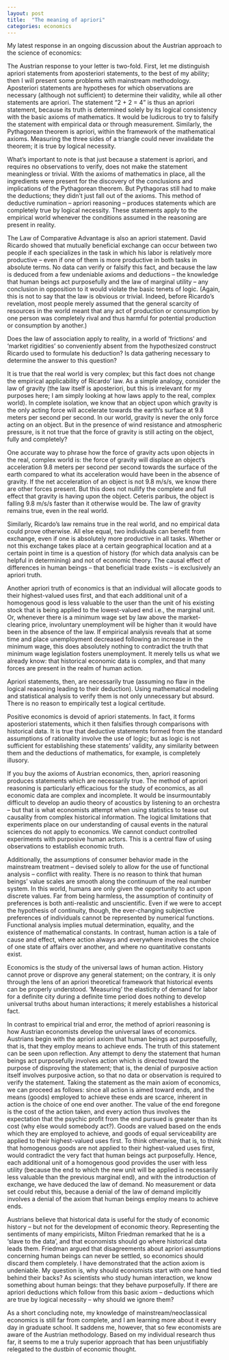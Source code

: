 ```yaml
---
layout: post
title:  "The meaning of apriori"
categories: economics
---
```


My latest response in an ongoing discussion about the Austrian approach to the science of economics:

The Austrian response to your letter is two-fold. First, let me distinguish apriori statements from aposteriori statements, to the best of my ability; then I will present some problems with mainstream methodology. Aposteriori statements are hypotheses for which observations are necessary (although not sufficient) to determine their validity, while all other statements are apriori. The statement “2 + 2 = 4” is thus an apriori statement, because its truth is determined solely by its logical consistency with the basic axioms of mathematics. It would be ludicrous to try to falsify the statement with empirical data or through measurement. Similarly, the Pythagorean theorem is apriori, within the framework of the mathematical axioms. Measuring the three sides of a triangle could never invalidate the theorem; it is true by logical necessity.

<!-- more -->

What’s important to note is that just because a statement is apriori, and requires no observations to verify, does not make the statement meaningless or trivial. With the axioms of mathematics in place, all the ingredients were present for the discovery of the conclusions and implications of the Pythagorean theorem. But Pythagoras still had to make the deductions; they didn’t just fall out of the axioms. This method of deductive rumination – apriori reasoning – produces statements which are completely true by logical necessity. These statements apply to the empirical world whenever the conditions assumed in the reasoning are present in reality.

The Law of Comparative Advantage is also an apriori statement. David Ricardo showed that mutually beneficial exchange can occur between two people if each specializes in the task in which his labor is relatively more productive – even if one of them is more productive in both tasks in absolute terms. No data can verify or falsify this fact, and because the law is deduced from a few undeniable axioms and deductions – the knowledge that human beings act purposefully and the law of marginal utility – any conclusion in opposition to it would violate the basic tenets of logic. (Again, this is not to say that the law is obvious or trivial. Indeed, before Ricardo’s revelation, most people merely assumed that the general scarcity of resources in the world meant that any act of production or consumption by one person was completely rival and thus harmful for potential production or consumption by another.)

Does the law of association apply to reality, in a world of ‘frictions’ and ‘market rigidities’ so conveniently absent from the hypothesized construct Ricardo used to formulate his deduction? Is data gathering necessary to determine the answer to this question?

It is true that the real world is very complex; but this fact does not change the empirical applicability of Ricardo’ law. As a simple analogy, consider the law of gravity (the law itself is aposteriori, but this is irrelevant for my purposes here; I am simply looking at how laws apply to the real, complex world). In complete isolation, we know that an object upon which gravity is the only acting force will accelerate towards the earth’s surface at 9.8 meters per second per second. In our world, gravity is never the only force acting on an object. But in the presence of wind resistance and atmospheric pressure, is it not true that the force of gravity is still acting on the object, fully and completely?

One accurate way to phrase how the force of gravity acts upon objects in the real, complex world is: the force of gravity will displace an object’s acceleration 9.8 meters per second per second towards the surface of the earth compared to what its acceleration would have been in the absence of gravity. If the net acceleration of an object is not 9.8 m/s/s, we know there are other forces present. But this does not nullify the complete and full effect that gravity is having upon the object. Ceteris paribus, the object is falling 9.8 m/s/s faster than it otherwise would be. The law of gravity remains true, even in the real world.

Similarly, Ricardo’s law remains true in the real world, and no empirical data could prove otherwise. All else equal, two individuals can benefit from exchange, even if one is absolutely more productive in all tasks. Whether or not this exchange takes place at a certain geographical location and at a certain point in time is a question of history (for which data analysis can be helpful in determining) and not of economic theory. The causal effect of differences in human beings – that beneficial trade exists – is exclusively an apriori truth.

Another apriori truth of economics is that an individual will allocate goods to their highest-valued uses first, and that each additional unit of a homogenous good is less valuable to the user than the unit of his existing stock that is being applied to the lowest-valued end i.e., the marginal unit. Or, whenever there is a minimum wage set by law above the market-clearing price, involuntary unemployment will be higher than it would have been in the absence of the law. If empirical analysis reveals that at some time and place unemployment decreased following an increase in the minimum wage, this does absolutely nothing to contradict the truth that minimum wage legislation fosters unemployment. It merely tells us what we already know: that historical economic data is complex, and that many forces are present in the realm of human action.

Apriori statements, then, are necessarily true (assuming no flaw in the logical reasoning leading to their deduction). Using mathematical modeling and statistical analysis to verify them is not only unnecessary but absurd. There is no reason to empirically test a logical certitude.

Positive economics is devoid of apriori statements. In fact, it forms aposteriori statements, which it then falsifies through comparisons with historical data. It is true that deductive statements formed from the standard assumptions of rationality involve the use of logic; but as logic is not sufficient for establishing these statements’ validity, any similarity between them and the deductions of mathematics, for example, is completely illusory.

If you buy the axioms of Austrian economics, then, apriori reasoning produces statements which are necessarily true. The method of apriori reasoning is particularly efficacious for the study of economics, as all economic data are complex and incomplete. It would be insurmountably difficult to develop an audio theory of acoustics by listening to an orchestra – but that is what economists attempt when using statistics to tease out causality from complex historical information. The logical limitations that experiments place on our understanding of causal events in the natural sciences do not apply to economics. We cannot conduct controlled experiments with purposive human actors. This is a central flaw of using observations to establish economic truth.

Additionally, the assumptions of consumer behavior made in the mainstream treatment – devised solely to allow for the use of functional analysis – conflict with reality. There is no reason to think that human beings’ value scales are smooth along the continuum of the real number system. In this world, humans are only given the opportunity to act upon discrete values. Far from being harmless, the assumption of continuity of preferences is both anti-realistic and unscientific. Even if we were to accept the hypothesis of continuity, though, the ever-changing subjective preferences of individuals cannot be represented by numerical functions. Functional analysis implies mutual determination, equality, and the existence of mathematical constants. In contrast, human action is a tale of cause and effect, where action always and everywhere involves the choice of one state of affairs over another, and where no quantitative constants exist.

Economics is the study of the universal laws of human action. History cannot prove or disprove any general statement; on the contrary, it is only through the lens of an apriori theoretical framework that historical events can be properly understood. ‘Measuring’ the elasticity of demand for labor for a definite city during a definite time period does nothing to develop universal truths about human interactions; it merely establishes a historical fact.

In contrast to empirical trial and error, the method of apriori reasoning is how Austrian economists develop the universal laws of economics. Austrians begin with the apriori axiom that human beings act purposefully, that is, that they employ means to achieve ends. The truth of this statement can be seen upon reflection. Any attempt to deny the statement that human beings act purposefully involves action which is directed toward the purpose of disproving the statement; that is, the denial of purposive action itself involves purposive action, so that no data or observation is required to verify the statement. Taking the statement as the main axiom of economics, we can proceed as follows: since all action is aimed toward ends, and the means (goods) employed to achieve these ends are scarce, inherent in action is the choice of one end over another. The value of the end foregone is the cost of the action taken, and every action thus involves the expectation that the psychic profit from the end pursued is greater than its cost (why else would somebody act?). Goods are valued based on the ends which they are employed to achieve, and goods of equal serviceability are applied to their highest-valued uses first. To think otherwise, that is, to think that homogenous goods are not applied to their highest-valued uses first, would contradict the very fact that human beings act purposefully. Hence, each additional unit of a homogenous good provides the user with less utility (because the end to which the new unit will be applied is necessarily less valuable than the previous marginal end), and with the introduction of exchange, we have deduced the law of demand. No measurement or data set could rebut this, because a denial of the law of demand implicitly involves a denial of the axiom that human beings employ means to achieve ends.

Austrians believe that historical data is useful for the study of economic history – but not for the development of economic theory. Representing the sentiments of many empiricists, Milton Friedman remarked that he is a ‘slave to the data’, and that economists should go where historical data leads them. Friedman argued that disagreements about apriori assumptions concerning human beings can never be settled, so economics should discard them completely. I have demonstrated that the action axiom is undeniable. My question is, why should economists start with one hand tied behind their backs? As scientists who study human interaction, we know something about human beings: that they behave purposefully. If there are apriori deductions which follow from this basic axiom – deductions which are true by logical necessity – why should we ignore them?

As a short concluding note, my knowledge of mainstream/neoclassical economics is still far from complete, and I am learning more about it every day in graduate school. It saddens me, however, that so few economists are aware of the Austrian methodology. Based on my individual research thus far, it seems to me a truly superior approach that has been unjustifiably relegated to the dustbin of economic thought.